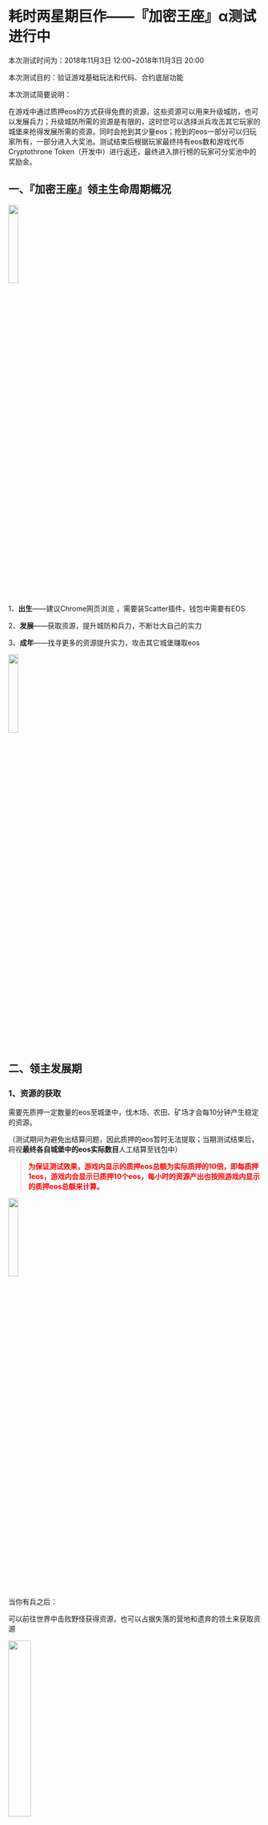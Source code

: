 # 耗时两星期巨作——『加密王座』α测试进行中

本次测试时间为：2018年11月3日 12:00~2018年11月3日 20:00

本次测试目的：验证游戏基础玩法和代码、合约底层功能

本次测试简要说明：

在游戏中通过质押eos的方式获得免费的资源，这些资源可以用来升级城防，也可以发展兵力；升级城防所需的资源是有限的，这时您可以选择派兵攻击其它玩家的城堡来抢得发展所需的资源，同时会抢到其少量eos；抢到的eos一部分可以归玩家所有，一部分进入大奖池。测试结束后根据玩家最终持有eos数和游戏代币Cryptothrone Token（开发中）进行返还，最终进入排行榜的玩家可分奖池中的奖励金。

## 一、『加密王座』领主生命周期概况
<img  src="http://thyrsi.com/t6/394/1540377051x-1404792849.png"  width=20%  height=20% />

1、**出生**——建议Chrome网页浏览 ，需要装Scatter插件，钱包中需要有EOS

2、**发展**——获取资源，提升城防和兵力，不断壮大自己的实力

3、**成年**——找寻更多的资源提升实力，攻击其它城堡赚取eos

<img  src="http://thyrsi.com/t6/394/1540377172x-1404781240.png"  width=20%  height=20% />

## 二、领主发展期

### 1、资源的获取
需要先质押一定数量的eos至城堡中，伐木场、农田、矿场才会每10分钟产生稳定的资源。

（测试期间为避免出结算问题，因此质押的eos暂时无法提取；当期测试结束后，将视**最终各自城堡中的eos实际数目**人工结算至钱包中）

> <font color=#FF0000>**为保证测试效果，游戏内显示的质押eos总额为实际质押的10倍，即每质押1eos，游戏内会显示已质押10个eos，每小时的资源产出也按照游戏内显示的质押eos总额来计算。**</font>

<img  src="http://thyrsi.com/t6/394/1540377376x1822611383.png"  width=20%  height=20% />

当你有兵之后：

可以前往世界中击败野怪获得资源，也可以占据失落的营地和遗弃的领土来获取资源

<img  src="http://thyrsi.com/t6/394/1540377640x-1404758455.png"  width=30%  height=30% />

### 2、研究兵力

消耗木材+粮草可研究兵力，兵力的多少将直接影响到战局的成败！

### 3、提升兵力加成

消耗木材+铁矿可升级城防，城防将给留守在城堡的士兵带来兵力加成

##  三、攻城略地
<img  src="http://thyrsi.com/t6/394/1540377756x-1404781090.png"  width=20%  height=20% />

### 1、攻击主城

可以派兵掠夺其它领主的主城，**战胜者将收取战败者质押在主城中eos总额的4%空气税，4%作为官方手续费，即失败方总共损失8%的eos**。

###  2、侦查
最好在攻击别人之前先侦查一下……不然你懂的
### 3、攻击
当前版本两军交战，失败方会损失掉所有兵力
### 4、打不过怎么办
开罩子保护自己吧……或者就迁城，打不起躲得起……
<img  src="http://thyrsi.com/t6/394/1540377901x-1566688371.png"  width=20%  height=20% />

##  四、Cryptothrone Token（开发中）


CryptoThrone游戏中共解锁10亿枚Token。

CT作为游戏中的代币后续主要应用场景包括但不限于：侦查、迁城、加速道具、保护罩、解锁和升级建筑、升级科技、建立联盟、王座争夺战等。

其中游戏中产出占80%，20%用于未来运营活动和宣传中使用，包括奖励给社区内的积极玩家。

CT可以在游戏内交易所自由买卖，未来官方也会将CT上架各大交易所。

**CT产出途径：**
1、游戏中凡是花费eos进行侦查、迁城、开保护罩等行为，包括战败损失的eos数，将会按照一定比例获得CT；

2、联盟城堡中，上缴各项所需资源升级科技，同时按照一定比例获得CT；每日产出有上限。

**CT主要消耗途径：**

1、联盟商城中可以使用CT购买迁城、保护罩、加速等道具

2、领主的高等级建筑、科技的解锁和升级

3、联盟高等级建筑、科技的解锁和升级

4、王座中按照质押的CT进行分红

5、抽取将军时需消耗CT

## 五、交易所、新版美术（开发中）

官方交易平台，领主可以在交易所上自由买卖资源和CT。

## 六、道具系统（规划中）

包含资源道具、加速道具、保护罩、迁城令等。

## 七、完善战斗体验（规划中）

多个玩家之间可集结军队，亦可多名玩家向防守方玩家支援；可快速集结和快速撤回所有军队等。

## 八、联盟玩法（规划中）

玩家可自由组建联盟，包含联盟科技、联盟超级资源田、联盟商城。

*【联盟科技】*每日每位玩家可以上缴不同科技所需的资源升级科技，不同等级的科技可给玩家带来资源产出速率、采集、行军、战斗等方面的增益；

*【超级资源田】*联盟达到一定等级后，盟主可以开启超级资源田供盟员共同开采

*【联盟商城】*联盟商城中可以花费CT购买常用道具

## 九、王座将领（规划中）

历史名将搜集，名将持有不同属性和增益buff，左右战局成败。

将军分为B级、A级、S级将军，不同级别的将军的属性和所带技能亦有所不同，S级将军最给力。
